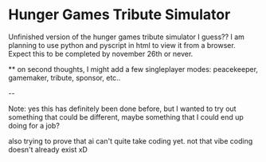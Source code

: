 # Hunger Games Tribute Simulator
Unfinished version of the hunger games tribute simulator I guess??
I am planning to use python and pyscript in html to view it from a browser. 
Expect this to be completed by november 26th or never.

** on second thoughts, I might add a few singleplayer modes: peacekeeper, gamemaker, tribute, sponsor, etc..

-- 

Note: yes this has definitely been done before, but I wanted to try out something that could be different, maybe something that I could end up doing for a job? 

also trying to prove that ai can't quite take coding yet. not that vibe coding doesn't already exist xD

